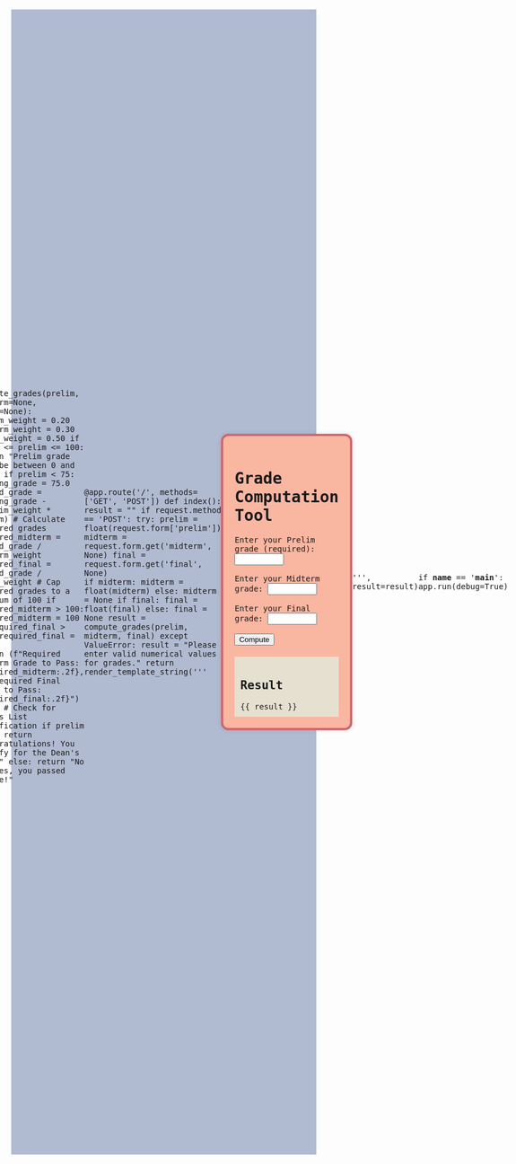 from flask import Flask, request, render_template_string

app = Flask(__name__)

def compute_grades(prelim, midterm=None, final=None):
    prelim_weight = 0.20
    midterm_weight = 0.30
    final_weight = 0.50
    if not 0 <= prelim <= 100:
        return "Prelim grade must be between 0 and 100."
    if prelim < 75:
        passing_grade = 75.0
        needed_grade = passing_grade - (prelim_weight * prelim)
        # Calculate required grades
        required_midterm = needed_grade / midterm_weight
        required_final = needed_grade / final_weight
        # Cap required grades to a maximum of 100
        if required_midterm > 100:
            required_midterm = 100
        if required_final > 100:
            required_final = 100        
        return (f"Required Midterm Grade to Pass: {required_midterm:.2f}, "
                f"Required Final Grade to Pass: {required_final:.2f}")
    else:
        # Check for Dean's List qualification
        if prelim > 90:
            return "Congratulations! You qualify for the Dean's List."
        else:
            return "No worries, you passed bestie!"

@app.route('/', methods=['GET', 'POST'])
def index():
    result = ""
    if request.method == 'POST':
        try:
            prelim = float(request.form['prelim'])
            midterm = request.form.get('midterm', None)
            final = request.form.get('final', None)          
            if midterm:
                midterm = float(midterm)
            else:
                midterm = None
            if final:
                final = float(final)
            else:
                final = None
            result = compute_grades(prelim, midterm, final)
        except ValueError:
            result = "Please enter valid numerical values for grades."
    return render_template_string('''
    <!DOCTYPE html>
    <html lang="en">
    <head>
        <meta charset="UTF-8">
        <meta name="viewport" content="width=device-width, initial-scale=1.0">
        <title>Grade Computation Tool</title>
        <style>
            body {
                font-family: Monospace;
                background-color: #B0BBD2;
                margin: 20px;
                padding: 20px;
                display: flex;
                justify-content: center;
                align-items: center;
                height: 50vh;
            }
            .container {
                max-width: 600px;
                margin: auto;
                padding: 20px;
                border: 4px solid #D1656B;
                border-radius: 13px;
                background-color: #F9B6A1;
                box-shadow: 0 0 10px rgba(0, 0, 0, 0.1);
            }
            .result {
                margin-top: 20px;
                padding: 10px;
                background-color: #E6E0D0;
            }
        </style>
    </head>
    <body>
        <div class="container">
            <h1>Grade Computation Tool</h1>
            <form method="post">
                <label for="prelim">Enter your Prelim grade (required):</label>
                <input type="number" id="prelim" name="prelim" min="0" max="100" step="0.01" required><br><br>
                <label for="midterm">Enter your Midterm grade:</label>
                <input type="number" id="midterm" name="midterm" min="0" max="100" step="0.01"><br><br>
                <label for="final">Enter your Final grade:</label>
                <input type="number" id="final" name="final" min="0" max="100" step="0.01"><br><br>
                <button type="submit">Compute</button>
            </form>
            <div id="result" class="result">
                <h2>Result</h2>
                <div>{{ result }}</div>
            </div>
        </div>
    </body>
    </html>
    ''', result=result)

if __name__ == '__main__':
    app.run(debug=True)
